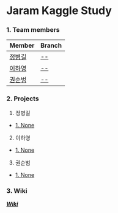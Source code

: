 # Jaram Kaggle Study

### 1. Team members
| Member | Branch |
|---|---|
|[정병길](https://github.com/ByeongGil-Jung) |[--](https://github.com/ByeongGil-Jung)|
|[이하영](https://github.com/hy-kiera) |[--](https://github.com/hy-kiera)|
|[권순범](https://github.com/RPF511) |[--](https://github.com/RPF511)|

### 2. Projects
1. 정병길
- [1. None](https://github.com/ByeongGil-Jung)
2. 이하영
- [1. None](https://github.com/hy-kiera)
3. 권순범
- [1. None](https://github.com/RPF511)

### 3. Wiki
[___Wiki___](https://github.com/Jaram2019/Kaggle-Study/wiki)